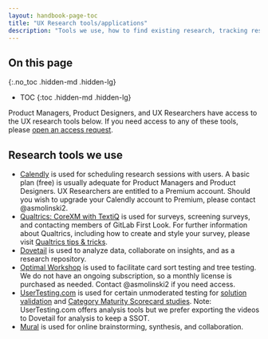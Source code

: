 ```yaml
---
layout: handbook-page-toc
title: "UX Research tools/applications"
description: "Tools we use, how to find existing research, tracking research findings, and more."
---
```


## On this page
{:.no_toc .hidden-md .hidden-lg}

- TOC
{:toc .hidden-md .hidden-lg}




Product Managers, Product Designers, and UX Researchers have access to the UX research tools below.  If you need access to any of these tools, please [open an access request](/handbook/business-technology/team-member-enablement/onboarding-access-requests/access-requests/).

## Research tools we use
* [Calendly](https://calendly.com/) is used for scheduling research sessions with users. A basic plan (free) is usually adequate for Product Managers and Product Designers. UX Researchers are entitled to a Premium account. Should you wish to upgrade your Calendly account to Premium, please contact @asmolinski2.
* [Qualtrics: CoreXM with TextiQ](https://www.qualtrics.com/uk/core-xm/) is used for surveys, screening surveys, and contacting members of GitLab First Look. For further information about Qualtrics, including how to create and style your survey, please visit [Qualtrics tips & tricks](/handbook/product/ux/qualtrics/).
* [Dovetail](https://dovetailapp.com/) is used to analyze data, collaborate on insights, and as a research repository.
* [Optimal Workshop](https://www.optimalworkshop.com/) is used to facilitate card sort testing and tree testing. We do not have an ongoing subscription, so a monthly license is purchased as needed. Contact @asmolinski2 if you need access.
* [UserTesting.com](/handbook/product/ux/ux-research/unmoderated-testing/) is used for certain unmoderated testing for [solution validation](/handbook/product/ux/ux-research/solution-validation-and-methods/) and [Category Maturity Scorecard studies](/handbook/product/ux/category-maturity-scorecards/). Note: UserTesting.com offers analysis tools but we prefer exporting the videos to Dovetail for analysis to keep a SSOT.
* [Mural](https://mural.co/) is used for online brainstorming, synthesis, and collaboration.
